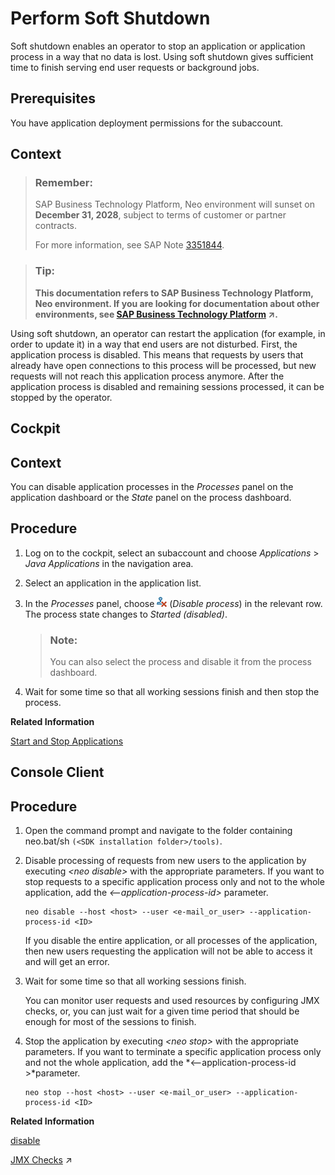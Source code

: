 <!-- loio17e8e9622e63434a880f322f75db3e8e -->

# Perform Soft Shutdown

Soft shutdown enables an operator to stop an application or application process in a way that no data is lost. Using soft shutdown gives sufficient time to finish serving end user requests or background jobs.



## Prerequisites

You have application deployment permissions for the subaccount.



## Context

> ### Remember:  
> SAP Business Technology Platform, Neo environment will sunset on **December 31, 2028**, subject to terms of customer or partner contracts.
> 
> For more information, see SAP Note [3351844](https://launchpad.support.sap.com/#/notes/3351844).

> ### Tip:  
> **This documentation refers to SAP Business Technology Platform, Neo environment. If you are looking for documentation about other environments, see [SAP Business Technology Platform](https://help.sap.com/viewer/65de2977205c403bbc107264b8eccf4b/Cloud/en-US/6a2c1ab5a31b4ed9a2ce17a5329e1dd8.html "SAP Business Technology Platform (SAP BTP) is an integrated offering comprised of four technology portfolios: database and data management, application development and integration, analytics, and intelligent technologies. The platform offers users the ability to turn data into business value, compose end-to-end business processes, and build and extend SAP applications quickly.") :arrow_upper_right:.**

Using soft shutdown, an operator can restart the application \(for example, in order to update it\) in a way that end users are not disturbed. First, the application process is disabled. This means that requests by users that already have open connections to this process will be processed, but new requests will not reach this application process anymore. After the application process is disabled and remaining sessions processed, it can be stopped by the operator.

<a name="task_wxl_w4g_nn"/>

<!-- task\_wxl\_w4g\_nn -->

## Cockpit



## Context

You can disable application processes in the *Processes* panel on the application dashboard or the *State* panel on the process dashboard.



<a name="task_wxl_w4g_nn__steps_w2n_cc5_kn"/>

## Procedure

1.  Log on to the cockpit, select an subaccount and choose *Applications* \> *Java Applications* in the navigation area.

2.  Select an application in the application list.

3.  In the *Processes* panel, choose ![](images/Disable_Icon_5a8e636.png) \(*Disable process*\) in the relevant row. The process state changes to *Started \(disabled\)*.

    > ### Note:  
    > You can also select the process and disable it from the process dashboard.

4.  Wait for some time so that all working sessions finish and then stop the process.


**Related Information**  


[Start and Stop Applications](start-and-stop-applications-7612f03.md "You can directly start, stop, and undeploy applications, as well as start, stop, and disable individual application processes.")

<a name="task_rn4_5sx_4n"/>

<!-- task\_rn4\_5sx\_4n -->

## Console Client



<a name="task_rn4_5sx_4n__steps_x44_5sx_4n"/>

## Procedure

1.  Open the command prompt and navigate to the folder containing neo.bat/sh `(<SDK installation folder>/tools)`.

2.  Disable processing of requests from new users to the application by executing *<neo disable\>* with the appropriate parameters. If you want to stop requests to a specific application process only and not to the whole application, add the *<--application-process-id\>* parameter.

    ```
    neo disable --host <host> --user <e-mail_or_user> --application-process-id <ID>
    ```

    If you disable the entire application, or all processes of the application, then new users requesting the application will not be able to access it and will get an error.

3.  Wait for some time so that all working sessions finish.

    You can monitor user requests and used resources by configuring JMX checks, or, you can just wait for a given time period that should be enough for most of the sessions to finish.

4.  Stop the application by executing *<neo stop\>* with the appropriate parameters. If you want to terminate a specific application process only and not the whole application, add the *<--application-process-id \>*parameter.

    ```
    neo stop --host <host> --user <e-mail_or_user> --application-process-id <ID> 
    ```


**Related Information**  


[disable](disable-59fedc1.md "This command stops the creation of new connections to an application or application process, but keeps the already running sessions alive. You can check if an application or application process has been disabled by executing the status command.")

[JMX Checks](https://help.sap.com/viewer/64f7d2b06c6b40a9b3097860c5930641/Cloud/en-US/ef5c05a713154945b347f87b54446c2b.html "Registering JMX checks allows alerting on any metric that is based on JMX MBean attribute.") :arrow_upper_right:

